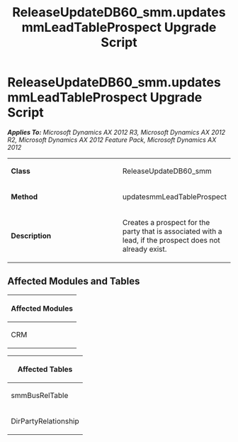 ﻿---
title: ReleaseUpdateDB60_smm.updatesmmLeadTableProspect Upgrade Script
TOCTitle: ReleaseUpdateDB60_smm.updatesmmLeadTableProspect Upgrade Script
ms:assetid: 3686a2d0-fb8f-f0c2-cf2b-6a136b9905f6
ms:mtpsurl: https://msdn.microsoft.com/en-us/library/JJ685167(v=AX.60)
ms:contentKeyID: 49707620
ms.date: 05/18/2015
mtps_version: v=AX.60
---

# ReleaseUpdateDB60\_smm.updatesmmLeadTableProspect Upgrade Script 


_**Applies To:** Microsoft Dynamics AX 2012 R3, Microsoft Dynamics AX 2012 R2, Microsoft Dynamics AX 2012 Feature Pack, Microsoft Dynamics AX 2012_

<table>
<colgroup>
<col style="width: 50%" />
<col style="width: 50%" />
</colgroup>
<tbody>
<tr class="odd">
<td><p><strong>Class</strong></p></td>
<td><p>ReleaseUpdateDB60_smm</p></td>
</tr>
<tr class="even">
<td><p><strong>Method</strong></p></td>
<td><p>updatesmmLeadTableProspect</p></td>
</tr>
<tr class="odd">
<td><p><strong>Description</strong></p></td>
<td><p>Creates a prospect for the party that is associated with a lead, if the prospect does not already exist.</p></td>
</tr>
</tbody>
</table>


## Affected Modules and Tables

<table>
<colgroup>
<col style="width: 100%" />
</colgroup>
<thead>
<tr class="header">
<th><p>Affected Modules</p></th>
</tr>
</thead>
<tbody>
<tr class="odd">
<td><p>CRM</p></td>
</tr>
</tbody>
</table>


<table>
<colgroup>
<col style="width: 100%" />
</colgroup>
<thead>
<tr class="header">
<th><p>Affected Tables</p></th>
</tr>
</thead>
<tbody>
<tr class="odd">
<td><p>smmBusRelTable</p></td>
</tr>
<tr class="even">
<td><p>DirPartyRelationship</p></td>
</tr>
</tbody>
</table>

  


